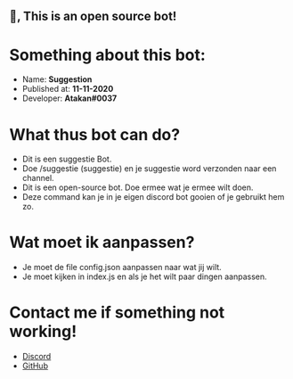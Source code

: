 ## 👋, This is an open source bot!

# Something about this bot:
- Name: **Suggestion**
- Published at: **11-11-2020**
- Developer: **Atakan#0037**

# What thus bot can do?
- Dit is een suggestie Bot.
- Doe /suggestie (suggestie) en je suggestie word verzonden naar een channel.
- Dit is een open-source bot. Doe ermee wat je ermee wilt doen. 
- Deze command kan je in je eigen discord bot gooien of je gebruikt hem zo.

# Wat moet ik aanpassen?
- Je moet de file config.json aanpassen naar wat jij wilt.
- Je moet kijken in index.js en als je het wilt paar dingen aanpassen.

# Contact me if something not working!
- [Discord](https://discord.bio/p/atakan)
- [GitHub](https://github.com/AtakanKomur)
